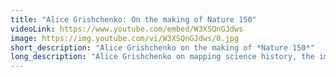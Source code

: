 ```yaml
---
title: "Alice Grishchenko: On the making of Nature 150"
videoLink: https://www.youtube.com/embed/W3XSQnGJdws
image: https://img.youtube.com/vi/W3XSQnGJdws/0.jpg
short_description: "Alice Grishchenko on the making of *Nature 150*"
long_description: "Alice Grishchenko on mapping science history, the importance of cross-disciplinary collaboration, and designing VR environments for pediatric care with [Little Seed’s Voxel Bay](https://littleseed.io/voxelbay/)."
---
```

